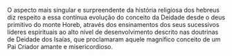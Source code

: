 ﻿O aspecto mais singular e surpreendente da história religiosa dos hebreus diz respeito a essa contínua evolução do conceito da Deidade desde o deus primitivo do monte Horeb, através dos ensinamentos dos seus sucessivos líderes espirituais ao alto nível de desenvolvimento descrito nas doutrinas de Deidade dos Isaías, que proclamaram aquele magnífico conceito de um Pai Criador amante e misericordioso.